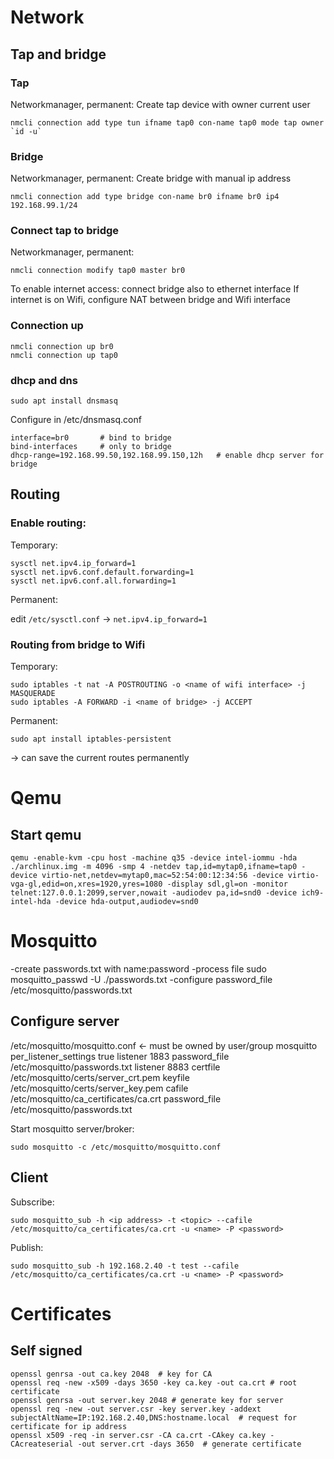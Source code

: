 # Network

## Tap and bridge

### Tap
Networkmanager, permanent:
Create tap device with owner current user
```
nmcli connection add type tun ifname tap0 con-name tap0 mode tap owner `id -u`
```

### Bridge
Networkmanager, permanent:
Create bridge with manual ip address
```
nmcli connection add type bridge con-name br0 ifname br0 ip4 192.168.99.1/24
```

### Connect tap to bridge
Networkmanager, permanent:
```
nmcli connection modify tap0 master br0
```

To enable internet access: connect bridge also to ethernet interface
If internet is on Wifi, configure NAT between bridge and Wifi interface

### Connection up
```
nmcli connection up br0
nmcli connection up tap0
```

### dhcp and dns
```
sudo apt install dnsmasq
```
Configure in /etc/dnsmasq.conf
```
interface=br0       # bind to bridge
bind-interfaces     # only to bridge
dhcp-range=192.168.99.50,192.168.99.150,12h   # enable dhcp server for bridge
```

## Routing

### Enable routing:

Temporary:
```
sysctl net.ipv4.ip_forward=1
sysctl net.ipv6.conf.default.forwarding=1
sysctl net.ipv6.conf.all.forwarding=1
```
Permanent:

edit `/etc/sysctl.conf`
-> `net.ipv4.ip_forward=1`

### Routing from bridge to Wifi

Temporary:
```
sudo iptables -t nat -A POSTROUTING -o <name of wifi interface> -j MASQUERADE
sudo iptables -A FORWARD -i <name of bridge> -j ACCEPT
```

Permanent:
```
sudo apt install iptables-persistent
```
-> can save the current routes permanently

# Qemu

## Start qemu
```
qemu -enable-kvm -cpu host -machine q35 -device intel-iommu -hda ./archlinux.img -m 4096 -smp 4 -netdev tap,id=mytap0,ifname=tap0 -device virtio-net,netdev=mytap0,mac=52:54:00:12:34:56 -device virtio-vga-gl,edid=on,xres=1920,yres=1080 -display sdl,gl=on -monitor telnet:127.0.0.1:2099,server,nowait -audiodev pa,id=snd0 -device ich9-intel-hda -device hda-output,audiodev=snd0
```

# Mosquitto

-create passwords.txt with name:password
-process file sudo mosquitto_passwd -U ./passwords.txt
-configure password_file /etc/mosquitto/passwords.txt

## Configure server
/etc/mosquitto/mosquitto.conf   <- must be owned by user/group mosquitto
per_listener_settings true
listener 1883
password_file /etc/mosquitto/passwords.txt
listener 8883
certfile /etc/mosquitto/certs/server_crt.pem
keyfile /etc/mosquitto/certs/server_key.pem
cafile /etc/mosquitto/ca_certificates/ca.crt
password_file /etc/mosquitto/passwords.txt

Start mosquitto server/broker:
```
sudo mosquitto -c /etc/mosquitto/mosquitto.conf
```

## Client
Subscribe:
```
sudo mosquitto_sub -h <ip address> -t <topic> --cafile /etc/mosquitto/ca_certificates/ca.crt -u <name> -P <password>
```
Publish:
```
sudo mosquitto_sub -h 192.168.2.40 -t test --cafile /etc/mosquitto/ca_certificates/ca.crt -u <name> -P <password>
```


# Certificates

## Self signed
```
openssl genrsa -out ca.key 2048  # key for CA
openssl req -new -x509 -days 3650 -key ca.key -out ca.crt # root certificate
openssl genrsa -out server.key 2048 # generate key for server
openssl req -new -out server.csr -key server.key -addext subjectAltName=IP:192.168.2.40,DNS:hostname.local  # request for certificate for ip address
openssl x509 -req -in server.csr -CA ca.crt -CAkey ca.key -CAcreateserial -out server.crt -days 3650  # generate certificate
```

